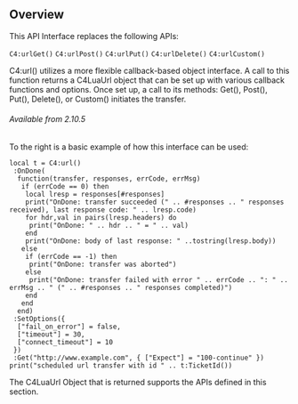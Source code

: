 ## Overview

This API Interface replaces the following APIs:

`C4:urlGet()`
`C4:urlPost()`
`C4:urlPut()`
`C4:urlDelete()`
`C4:urlCustom()`

C4:url() utilizes a more flexible callback-based object interface. A call to this function returns a C4LuaUrl object that can be set up with various callback functions and options. Once set up, a call to its methods: Get(), Post(), Put(), Delete(), or Custom() initiates the transfer.

###### Available from 2.10.5


To the right is a basic example of how this interface can be used:

```
local t = C4:url()
 :OnDone(
  function(transfer, responses, errCode, errMsg)
   if (errCode == 0) then
    local lresp = responses[#responses]
    print("OnDone: transfer succeeded (" .. #responses .. " responses received), last response code: " .. lresp.code)
    for hdr,val in pairs(lresp.headers) do
     print("OnDone: " .. hdr .. " = " .. val)
    end
    print("OnDone: body of last response: " ..tostring(lresp.body))
   else
    if (errCode == -1) then
     print("OnDone: transfer was aborted")
    else
     print("OnDone: transfer failed with error " .. errCode .. ": " .. errMsg .. " (" .. #responses .. " responses completed)")
    end
   end
  end)
 :SetOptions({
  ["fail_on_error"] = false,
  ["timeout"] = 30,
  ["connect_timeout"] = 10
 })
 :Get("http://www.example.com", { ["Expect"] = "100-continue" })
print("scheduled url transfer with id " .. t:TicketId())
```

The C4LuaUrl Object that is returned supports the APIs defined in this section.
